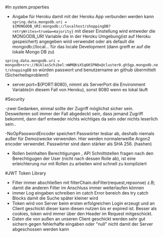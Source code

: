 #In system.properties

- Angabe für Heroku damit mit der Heroku App verbunden werden kann
  `spring.data.mongodb.uri = ${MONGODB_URI:mongodb://localhost/shoppingDB?retryWrites=true&w=majority}`
mit dieser Einstellung wird entweder die MONGODB_URI Variable die in der Heroku Umgebung(ist auf Heroku gespeichert) angegeben wird verwendet oder als default die mongodb://local... für das locale Development (dann greift er auf die lokale Mongo DB zu) 

`spring.data.mongodb.uri = mongodb+srv://NiklasSchibel:mWMQKsXSq6KSPN0x@cluster0.gh5gp.mongodb.net/shoppingDB`
so würden passwort und benutzername an github übermittelt (Sicherheitsproblem!)



- server.port=${PORT:8080}, nimmt als ServerPort die Environment Variable(in diesem Fall von Heroku), sonst 8080 wenn es lokal läuft

#Security

-zwei Gedanken, einmal sollte der Zugriff möglichst sicher sein. Desweiteren soll immer der Fall abgedeckt sein, dass jemand Zugriff bekommt, dann darf entweder nichts wichtiges da sein oder nichts leserlich sein..

-NoOpPasswordEncoder speichert Passwörter lesbar ab, deshalb niemals außer für Demozwecke verwenden. Hier werden normalerweiße Argon2 encoder verwendet. Passwörter sind dann stärker als SHA 256. (hashen) 

- Rollen beinhalten Berechtigungen , API Schnittstellen fragen nach den Berechtigugen der User (nicht nach dessen Rolle ab), ist eine erleichterung nur mit Rollen zu arbeiten wird schnell zu kompliziert

#JWT Token Library
- Filter immer abschließen mit filterChain.doFilter(request,repsonse) z.B; damit die anderen Filter im Anschluss immer weiterlaufen können
- immer Log eingaben schreiben im catch Error bereich des try catch Blocks damit die Suche später kleiner wird
- Token wird von Server beim ersten erfolgreichen Login erzeugt und an Client geschickt dieser kann diesen nutzen bis er expired ist. Besser als cookies, token wird immer über den Header im Request mitgeschickt.
- Daten die von außen an unseren Client geschickt werden sehr gut sichern gegen fehlerhafte eingaben oder "null" nicht damit der Server abgeschossen werden kann 

